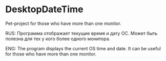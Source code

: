 # DesktopDateTime
Pet-project for those who have more than one monitor.

RUS:
Программа отображает текущие время и дату ОС. Может быть полезна для тех у кого более одного монитора.

ENG:
The program displays the current OS time and date. It can be useful for those who have more than one monitor.
